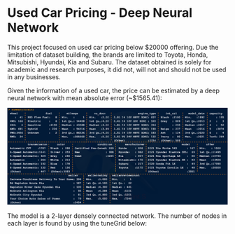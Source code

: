 # Used Car Pricing - Deep Neural Network

This project focused on used car pricing below $20000 offering. Due the limitation of dataset building, the brands are limited to Toyota, Honda, Mitsubishi, Hyundai, Kia and Subaru. The dataset obtained is solely for academic and research purposes, it did not, will not and should not be used in any businesses. 

Given the information of a used car, the price can be estimated by a deep neural network with mean absolute error (~$1565.41):

![Summary of variables](variables_summary.png)

The model is a 2-layer densely connected network. The number of nodes in each layer is found by using the tuneGrid below:
